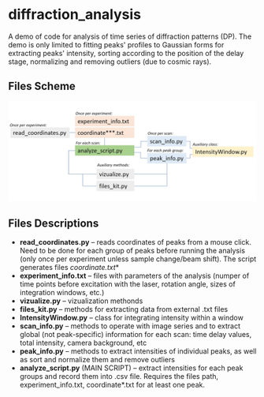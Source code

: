 # diffraction_analysis
A demo of code for analysis of time series of diffraction patterns (DP).
The demo is only limited to fitting peaks' profiles to Gaussian forms for extracting peaks' intensity, sorting according to the position of the delay stage, normalizing and removing outliers (due to cosmic rays).

 ## Files Scheme
![File Scheme](https://github.com/tankonst/diffraction_analysis/blob/master/scheme.JPG?raw=true)

## Files Descriptions
* **read_coordinates.py** – reads coordinates of peaks from a mouse click. Need to be done for each group of peaks before running the analysis (only once per experiment unless sample change/beam shift). The script generates files **coordinate*.txt** 
* **experiment_info.txt** – files with parameters of the analysis (numper of time points before excitation with the laser, rotation angle, sizes of integration windows, etc.)
* **vizualize.py** – vizualization methonds
* **files_kit.py** – methods for extracting data from external .txt files
* **IntensityWindow.py** – class for integrating intensity within a window
* **scan_info.py** – methods to operate with image series and to extract global (not peak-specific) information for each scan: time delay values, total intensity, camera background, etc
* **peak_info.py** – methods to extract intensities of individual peaks, as well as sort and normalize them and remove outliers
* **analyze_script.py** (MAIN SCRIPT) – extract intensities for each peak groups and record them into .csv file. Requires the files path, experiment_info.txt, coordinate*.txt for at least one peak.

